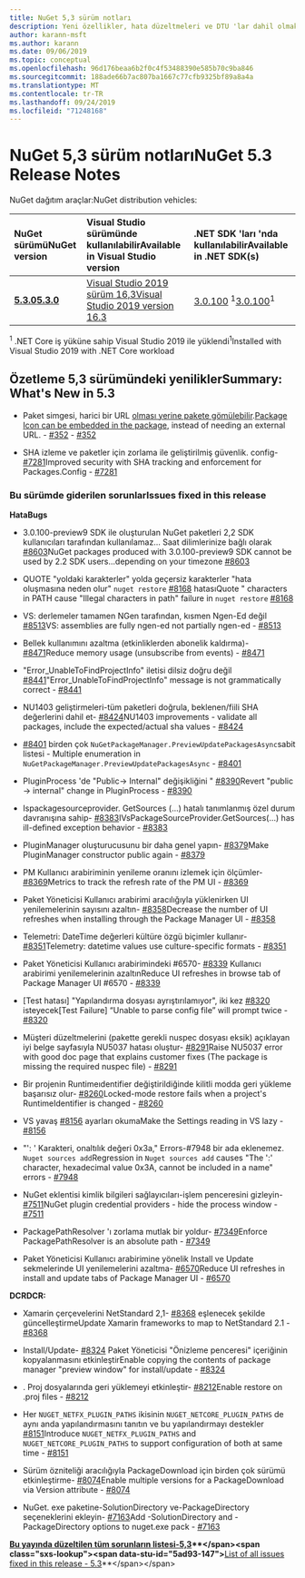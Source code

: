 ```yaml
---
title: NuGet 5,3 sürüm notları
description: Yeni özellikler, hata düzeltmeleri ve DTU 'lar dahil olmak üzere NuGet 5,3 sürüm notları.
author: karann-msft
ms.author: karann
ms.date: 09/06/2019
ms.topic: conceptual
ms.openlocfilehash: 96d176beaa6b2f0c4f53488390e585b70c9ba846
ms.sourcegitcommit: 188ade66b7ac807ba1667c77cfb9325bf89a8a4a
ms.translationtype: MT
ms.contentlocale: tr-TR
ms.lasthandoff: 09/24/2019
ms.locfileid: "71248168"
---
```

# <a name="nuget-53-release-notes"></a><span data-ttu-id="5ad93-103">NuGet 5,3 sürüm notları</span><span class="sxs-lookup"><span data-stu-id="5ad93-103">NuGet 5.3 Release Notes</span></span>

<span data-ttu-id="5ad93-104">NuGet dağıtım araçlar:</span><span class="sxs-lookup"><span data-stu-id="5ad93-104">NuGet distribution vehicles:</span></span>

| <span data-ttu-id="5ad93-105">NuGet sürümü</span><span class="sxs-lookup"><span data-stu-id="5ad93-105">NuGet version</span></span> | <span data-ttu-id="5ad93-106">Visual Studio sürümünde kullanılabilir</span><span class="sxs-lookup"><span data-stu-id="5ad93-106">Available in Visual Studio version</span></span>| <span data-ttu-id="5ad93-107">.NET SDK 'ları 'nda kullanılabilir</span><span class="sxs-lookup"><span data-stu-id="5ad93-107">Available in .NET SDK(s)</span></span>|
|:---|:---|:---|
| [<span data-ttu-id="5ad93-108">**5.3.0**</span><span class="sxs-lookup"><span data-stu-id="5ad93-108">**5.3.0**</span></span>](https://nuget.org/downloads) | [<span data-ttu-id="5ad93-109">Visual Studio 2019 sürüm 16,3</span><span class="sxs-lookup"><span data-stu-id="5ad93-109">Visual Studio 2019 version 16.3</span></span>](https://visualstudio.microsoft.com/downloads/) | <span data-ttu-id="5ad93-110">[3.0.100](https://dotnet.microsoft.com/download/dotnet-core/3.0) <sup>1</sup></span><span class="sxs-lookup"><span data-stu-id="5ad93-110">[3.0.100](https://dotnet.microsoft.com/download/dotnet-core/3.0)<sup>1</sup></span></span> |

<span data-ttu-id="5ad93-111"><sup>1</sup> .NET Core iş yüküne sahip Visual Studio 2019 ile yüklendi</span><span class="sxs-lookup"><span data-stu-id="5ad93-111"><sup>1</sup>Installed with Visual Studio 2019 with .NET Core workload</span></span>

## <a name="summary-whats-new-in-53"></a><span data-ttu-id="5ad93-112">Özetleme 5,3 sürümündeki yenilikler</span><span class="sxs-lookup"><span data-stu-id="5ad93-112">Summary: What's New in 5.3</span></span>

* <span data-ttu-id="5ad93-113">Paket simgesi, harici bir URL [olması yerine pakete gömülebilir](../reference/msbuild-targets.md#packing-an-icon-image-file).</span><span class="sxs-lookup"><span data-stu-id="5ad93-113">[Package Icon can be embedded in the package](../reference/msbuild-targets.md#packing-an-icon-image-file), instead of needing an external URL.</span></span><span data-ttu-id="5ad93-114"> - [#352](https://github.com/NuGet/Home/issues/352)</span><span class="sxs-lookup"><span data-stu-id="5ad93-114"> - [#352](https://github.com/NuGet/Home/issues/352)</span></span>

* <span data-ttu-id="5ad93-115">SHA izleme ve paketler için zorlama ile geliştirilmiş güvenlik. config- [#7281](https://github.com/NuGet/Home/issues/7281)</span><span class="sxs-lookup"><span data-stu-id="5ad93-115">Improved security with SHA tracking and enforcement for Packages.Config - [#7281](https://github.com/NuGet/Home/issues/7281)</span></span>

### <a name="issues-fixed-in-this-release"></a><span data-ttu-id="5ad93-116">Bu sürümde giderilen sorunlar</span><span class="sxs-lookup"><span data-stu-id="5ad93-116">Issues fixed in this release</span></span>

<span data-ttu-id="5ad93-117">**Hata**</span><span class="sxs-lookup"><span data-stu-id="5ad93-117">**Bugs**</span></span>

* <span data-ttu-id="5ad93-118">3\.0.100-preview9 SDK ile oluşturulan NuGet paketleri 2,2 SDK kullanıcıları tarafından kullanılamaz... Saat dilimlerinize bağlı olarak [#8603](https://github.com/NuGet/Home/issues/8603)</span><span class="sxs-lookup"><span data-stu-id="5ad93-118">NuGet packages produced with 3.0.100-preview9 SDK cannot be used by 2.2 SDK users...depending on your timezone [#8603](https://github.com/NuGet/Home/issues/8603)</span></span>

* <span data-ttu-id="5ad93-119">QUOTE "yoldaki karakterler" yolda geçersiz karakterler "hata oluşmasına neden olur" `nuget restore` [#8168](https://github.com/NuGet/Home/issues/8168) hatası</span><span class="sxs-lookup"><span data-stu-id="5ad93-119">Quote " characters in PATH cause "Illegal characters in path" failure in `nuget restore` [#8168](https://github.com/NuGet/Home/issues/8168)</span></span>

* <span data-ttu-id="5ad93-120">VS: derlemeler tamamen NGen tarafından, kısmen Ngen-Ed değil [#8513](https://github.com/NuGet/Home/issues/8513)</span><span class="sxs-lookup"><span data-stu-id="5ad93-120">VS: assemblies are fully ngen-ed not partially ngen-ed - [#8513](https://github.com/NuGet/Home/issues/8513)</span></span>

* <span data-ttu-id="5ad93-121">Bellek kullanımını azaltma (etkinliklerden abonelik kaldırma)- [#8471](https://github.com/NuGet/Home/issues/8471)</span><span class="sxs-lookup"><span data-stu-id="5ad93-121">Reduce memory usage (unsubscribe from events) - [#8471](https://github.com/NuGet/Home/issues/8471)</span></span>

* <span data-ttu-id="5ad93-122">"Error_UnableToFindProjectInfo" iletisi dilsiz doğru değil [#8441](https://github.com/NuGet/Home/issues/8441)</span><span class="sxs-lookup"><span data-stu-id="5ad93-122">"Error_UnableToFindProjectInfo" message is not grammatically correct - [#8441](https://github.com/NuGet/Home/issues/8441)</span></span>

* <span data-ttu-id="5ad93-123">NU1403 geliştirmeleri-tüm paketleri doğrula, beklenen/fiili SHA değerlerini dahil et- [#8424](https://github.com/NuGet/Home/issues/8424)</span><span class="sxs-lookup"><span data-stu-id="5ad93-123">NU1403 improvements - validate all packages, include the expected/actual sha values - [#8424](https://github.com/NuGet/Home/issues/8424)</span></span>

* <span data-ttu-id="5ad93-124">[#8401](https://github.com/NuGet/Home/issues/8401) birden çok `NuGetPackageManager.PreviewUpdatePackagesAsync`sabit listesi  - </span><span class="sxs-lookup"><span data-stu-id="5ad93-124">Multiple enumeration in `NuGetPackageManager.PreviewUpdatePackagesAsync` - [#8401](https://github.com/NuGet/Home/issues/8401)</span></span>

* <span data-ttu-id="5ad93-125">PluginProcess 'de "Public-> Internal" değişikliğini " [#8390](https://github.com/NuGet/Home/issues/8390)</span><span class="sxs-lookup"><span data-stu-id="5ad93-125">Revert "public -> internal" change in PluginProcess - [#8390](https://github.com/NuGet/Home/issues/8390)</span></span>

* <span data-ttu-id="5ad93-126">Ispackagesourceprovider. GetSources (...) hatalı tanımlanmış özel durum davranışına sahip- [#8383](https://github.com/NuGet/Home/issues/8383)</span><span class="sxs-lookup"><span data-stu-id="5ad93-126">IVsPackageSourceProvider.GetSources(…) has ill-defined exception behavior - [#8383](https://github.com/NuGet/Home/issues/8383)</span></span>

* <span data-ttu-id="5ad93-127">PluginManager oluşturucusunu bir daha genel yapın- [#8379](https://github.com/NuGet/Home/issues/8379)</span><span class="sxs-lookup"><span data-stu-id="5ad93-127">Make PluginManager constructor public again - [#8379](https://github.com/NuGet/Home/issues/8379)</span></span>

* <span data-ttu-id="5ad93-128">PM Kullanıcı arabiriminin yenileme oranını izlemek için ölçümler- [#8369](https://github.com/NuGet/Home/issues/8369)</span><span class="sxs-lookup"><span data-stu-id="5ad93-128">Metrics to track the refresh rate of the PM UI - [#8369](https://github.com/NuGet/Home/issues/8369)</span></span>

* <span data-ttu-id="5ad93-129">Paket Yöneticisi Kullanıcı arabirimi aracılığıyla yüklenirken UI yenilemelerinin sayısını azaltın- [#8358](https://github.com/NuGet/Home/issues/8358)</span><span class="sxs-lookup"><span data-stu-id="5ad93-129">Decrease the number of UI refreshes when installing through the Package Manager UI - [#8358](https://github.com/NuGet/Home/issues/8358)</span></span>

* <span data-ttu-id="5ad93-130">Telemetri: DateTime değerleri kültüre özgü biçimler kullanır- [#8351](https://github.com/NuGet/Home/issues/8351)</span><span class="sxs-lookup"><span data-stu-id="5ad93-130">Telemetry:  datetime values use culture-specific formats - [#8351](https://github.com/NuGet/Home/issues/8351)</span></span>

* <span data-ttu-id="5ad93-131">Paket Yöneticisi Kullanıcı arabirimindeki #6570- [#8339](https://github.com/NuGet/Home/issues/8339) Kullanıcı arabirimi yenilemelerinin azaltın</span><span class="sxs-lookup"><span data-stu-id="5ad93-131">Reduce UI refreshes in browse tab of Package Manager UI #6570 - [#8339](https://github.com/NuGet/Home/issues/8339)</span></span>

* <span data-ttu-id="5ad93-132">[Test hatası] "Yapılandırma dosyası ayrıştırılamıyor", iki kez [#8320](https://github.com/NuGet/Home/issues/8320) isteyecek</span><span class="sxs-lookup"><span data-stu-id="5ad93-132">[Test Failure] “Unable to parse config file” will prompt twice - [#8320](https://github.com/NuGet/Home/issues/8320)</span></span>

* <span data-ttu-id="5ad93-133">Müşteri düzeltmelerini (pakette gerekli nuspec dosyası eksik) açıklayan iyi belge sayfasıyla NU5037 hatası oluştur- [#8291](https://github.com/NuGet/Home/issues/8291)</span><span class="sxs-lookup"><span data-stu-id="5ad93-133">Raise NU5037 error with good doc page that explains customer fixes (The package is missing the required nuspec file) - [#8291](https://github.com/NuGet/Home/issues/8291)</span></span>

* <span data-ttu-id="5ad93-134">Bir projenin Runtimeıdentifier değiştirildiğinde kilitli modda geri yükleme başarısız olur- [#8260](https://github.com/NuGet/Home/issues/8260)</span><span class="sxs-lookup"><span data-stu-id="5ad93-134">Locked-mode restore fails when a project's RuntimeIdentifier is changed - [#8260](https://github.com/NuGet/Home/issues/8260)</span></span>

* <span data-ttu-id="5ad93-135">VS yavaş [#8156](https://github.com/NuGet/Home/issues/8156) ayarları okuma</span><span class="sxs-lookup"><span data-stu-id="5ad93-135">Make the Settings reading in VS lazy - [#8156](https://github.com/NuGet/Home/issues/8156)</span></span>

* <span data-ttu-id="5ad93-136">"': ' Karakteri, onaltılık değeri 0x3a," Errors-#7948 bir ada eklenemez. [](https://github.com/NuGet/Home/issues/7948) `Nuget sources add`</span><span class="sxs-lookup"><span data-stu-id="5ad93-136">Regression in `Nuget sources add` causes "The ':' character, hexadecimal value 0x3A, cannot be included in a name" errors - [#7948](https://github.com/NuGet/Home/issues/7948)</span></span>

* <span data-ttu-id="5ad93-137">NuGet eklentisi kimlik bilgileri sağlayıcıları-işlem penceresini gizleyin- [#7511](https://github.com/NuGet/Home/issues/7511)</span><span class="sxs-lookup"><span data-stu-id="5ad93-137">NuGet plugin credential providers - hide the process window - [#7511](https://github.com/NuGet/Home/issues/7511)</span></span>

* <span data-ttu-id="5ad93-138">PackagePathResolver 'ı zorlama mutlak bir yoldur- [#7349](https://github.com/NuGet/Home/issues/7349)</span><span class="sxs-lookup"><span data-stu-id="5ad93-138">Enforce PackagePathResolver is an absolute path - [#7349](https://github.com/NuGet/Home/issues/7349)</span></span>

* <span data-ttu-id="5ad93-139">Paket Yöneticisi Kullanıcı arabirimine yönelik Install ve Update sekmelerinde UI yenilemelerini azaltma- [#6570](https://github.com/NuGet/Home/issues/6570)</span><span class="sxs-lookup"><span data-stu-id="5ad93-139">Reduce UI refreshes in install and update tabs of Package Manager UI - [#6570](https://github.com/NuGet/Home/issues/6570)</span></span>

<span data-ttu-id="5ad93-140">**DCR**</span><span class="sxs-lookup"><span data-stu-id="5ad93-140">**DCR:**</span></span>

* <span data-ttu-id="5ad93-141">Xamarin çerçevelerini NetStandard 2,1- [#8368](https://github.com/NuGet/Home/issues/8368) eşlenecek şekilde güncelleştirme</span><span class="sxs-lookup"><span data-stu-id="5ad93-141">Update Xamarin frameworks to map to NetStandard 2.1 - [#8368](https://github.com/NuGet/Home/issues/8368)</span></span>

* <span data-ttu-id="5ad93-142">Install/Update- [#8324](https://github.com/NuGet/Home/issues/8324) Paket Yöneticisi "Önizleme penceresi" içeriğinin kopyalanmasını etkinleştir</span><span class="sxs-lookup"><span data-stu-id="5ad93-142">Enable copying the contents of package manager "preview window" for install/update - [#8324](https://github.com/NuGet/Home/issues/8324)</span></span>

* <span data-ttu-id="5ad93-143">. Proj dosyalarında geri yüklemeyi etkinleştir- [#8212](https://github.com/NuGet/Home/issues/8212)</span><span class="sxs-lookup"><span data-stu-id="5ad93-143">Enable restore on .proj files - [#8212](https://github.com/NuGet/Home/issues/8212)</span></span>

* <span data-ttu-id="5ad93-144">Her `NUGET_NETFX_PLUGIN_PATHS` ikisinin `NUGET_NETCORE_PLUGIN_PATHS` de aynı anda yapılandırmasını tanıtın ve bu yapılandırmayı destekler [#8151](https://github.com/NuGet/Home/issues/8151)</span><span class="sxs-lookup"><span data-stu-id="5ad93-144">Introduce `NUGET_NETFX_PLUGIN_PATHS` and `NUGET_NETCORE_PLUGIN_PATHS` to support configuration of both at same time - [#8151](https://github.com/NuGet/Home/issues/8151)</span></span>

* <span data-ttu-id="5ad93-145">Sürüm özniteliği aracılığıyla PackageDownload için birden çok sürümü etkinleştirme- [#8074](https://github.com/NuGet/Home/issues/8074)</span><span class="sxs-lookup"><span data-stu-id="5ad93-145">Enable multiple versions for a PackageDownload via Version attribute - [#8074](https://github.com/NuGet/Home/issues/8074)</span></span>

* <span data-ttu-id="5ad93-146">NuGet. exe paketine-SolutionDirectory ve-PackageDirectory seçeneklerini ekleyin- [#7163](https://github.com/NuGet/Home/issues/7163)</span><span class="sxs-lookup"><span data-stu-id="5ad93-146">Add -SolutionDirectory and -PackageDirectory options to nuget.exe pack - [#7163](https://github.com/NuGet/Home/issues/7163)</span></span>

<span data-ttu-id="5ad93-147">**[Bu yayında düzeltilen tüm sorunların listesi-5,3](https://github.com/nuget/home/issues?q=is%3Aissue+is%3Aclosed+milestone%3A%225.3")**</span><span class="sxs-lookup"><span data-stu-id="5ad93-147">**[List of all issues fixed in this release - 5.3](https://github.com/nuget/home/issues?q=is%3Aissue+is%3Aclosed+milestone%3A%225.3")**</span></span>
